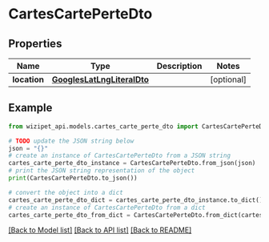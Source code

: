 # CartesCartePerteDto


## Properties

Name | Type | Description | Notes
------------ | ------------- | ------------- | -------------
**location** | [**GooglesLatLngLiteralDto**](GooglesLatLngLiteralDto.md) |  | [optional] 

## Example

```python
from wizipet_api.models.cartes_carte_perte_dto import CartesCartePerteDto

# TODO update the JSON string below
json = "{}"
# create an instance of CartesCartePerteDto from a JSON string
cartes_carte_perte_dto_instance = CartesCartePerteDto.from_json(json)
# print the JSON string representation of the object
print(CartesCartePerteDto.to_json())

# convert the object into a dict
cartes_carte_perte_dto_dict = cartes_carte_perte_dto_instance.to_dict()
# create an instance of CartesCartePerteDto from a dict
cartes_carte_perte_dto_from_dict = CartesCartePerteDto.from_dict(cartes_carte_perte_dto_dict)
```
[[Back to Model list]](../README.md#documentation-for-models) [[Back to API list]](../README.md#documentation-for-api-endpoints) [[Back to README]](../README.md)


